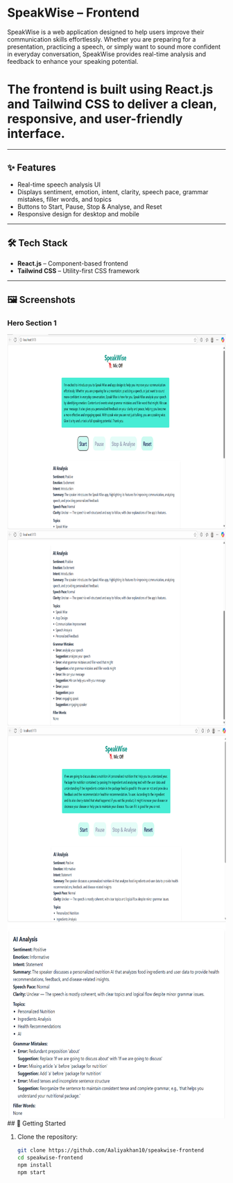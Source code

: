 # SpeakWise – Frontend

SpeakWise is a web application designed to help users improve their communication skills effortlessly. Whether you are preparing for a presentation, practicing a speech, or simply want to sound more confident in everyday conversation, SpeakWise provides real-time analysis and feedback to enhance your speaking potential.

The frontend is built using **React.js** and **Tailwind CSS** to deliver a clean, responsive, and user-friendly interface.
=

---

## ✨ Features

- Real-time speech analysis UI
- Displays sentiment, emotion, intent, clarity, speech pace, grammar mistakes, filler words, and topics
- Buttons to Start, Pause, Stop & Analyse, and Reset
- Responsive design for desktop and mobile

---

## 🛠️ Tech Stack

- **React.js** – Component-based frontend  
- **Tailwind CSS** – Utility-first CSS framework  

---
## 🖼️ Screenshots

### Hero Section 1  

<img src="./screenshots/img1.png" alt="Description" width="800" height="450" />
<img src="./screenshots/img2.png" alt="Description" width="800" height="450" />
<img src="./screenshots/img3.png" alt="Description" width="800" height="450" />
<img src="./screenshots/img4.png" alt="Description" width="800" height="450" />
## 🚀 Getting Started

1. Clone the repository:
   ```bash
   git clone https://github.com/Aaliyakhan10/speakwise-frontend
   cd speakwise-frontend
   npm install
   npm start
